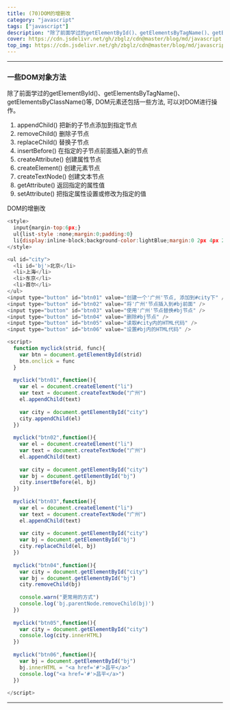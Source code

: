```yaml
---
title: (70)DOM的增删改
category: "javascript"
tags: ["javascript"]
description: "除了前面学过的getElementById()、getElementsByTagName()、getElementsByClassName()等, DOM元素还包括一些方法, 可以对DOM进行操作。"
cover: https://cdn.jsdelivr.net/gh/zbglz/cdn@master/blog/md/javascript.svg
top_img: https://cdn.jsdelivr.net/gh/zbglz/cdn@master/blog/md/javascript.svg
---
```


***

### 一些DOM对象方法


除了前面学过的getElementById()、getElementsByTagName()、getElementsByClassName()等, DOM元素还包括一些方法, 可以对DOM进行操作。

1. appendChild()  把新的子节点添加到指定节点
2. removeChild()  删除子节点
3. replaceChild()  替换子节点
4. insertBefore()  在指定的子节点前面插入新的节点
5. createAttribute()  创建属性节点
6. createElement()  创建元素节点
7. createTextNode()  创建文本节点
8. getAttribute()  返回指定的属性值
9. setAttribute()  把指定属性设置或修改为指定的值

DOM的增删改


```js html
<style>
  input{margin-top:6px;}
  ul{list-style :none;margin:0;padding:0}
  li{display:inline-block;background-color:lightBlue;margin:0 2px 4px 2px;}
</style>

<ul id="city">
  <li id='bj'>北京</li>
  <li>上海</li>
  <li>东京</li>
  <li>首尔</li>
</ul>
<input type="button" id="btn01" value="创建一个'广州'节点, 添加到#city下" />
<input type="button" id="btn02" value="将'广州'节点插入到#bj前面" />
<input type="button" id="btn03" value="使用'广州'节点替换#bj节点" />
<input type="button" id="btn04" value="删除#bj节点" />
<input type="button" id="btn05" value="读取#city内的HTML代码" />
<input type="button" id="btn06" value="设置#bj内的HTML代码" />

<script>
  function myclick(strid, func){
    var btn = document.getElementById(strid)
    btn.onclick = func
  }
  
  myclick("btn01",function(){
    var el = document.createElement("li")
    var text = document.createTextNode("广州")
    el.appendChild(text)
    
    var city = document.getElementById("city")
    city.appendChild(el)
  })
  
  myclick("btn02",function(){
    var el = document.createElement("li")
    var text = document.createTextNode("广州")
    el.appendChild(text)
    
    var city = document.getElementById("city")
    var bj = document.getElementById("bj")
    city.insertBefore(el, bj)
  })
  
  myclick("btn03",function(){
    var el = document.createElement("li")
    var text = document.createTextNode("广州")
    el.appendChild(text)
    
    var city = document.getElementById("city")
    var bj = document.getElementById("bj")
    city.replaceChild(el, bj)
  })
  
  myclick("btn04",function(){
    var city = document.getElementById("city")
    var bj = document.getElementById("bj")
    city.removeChild(bj)
    
    console.warn("更常用的方式")
    console.log('bj.parentNode.removeChild(bj)')
  })
  
  myclick("btn05",function(){
    var city = document.getElementById("city")
    console.log(city.innerHTML)
  })
  
  myclick("btn06",function(){
    var bj = document.getElementById("bj")
    bj.innerHTML = "<a href='#'>昌平</a>"
    console.log("<a href='#'>昌平</a>")
  })
  
</script>
```


***

